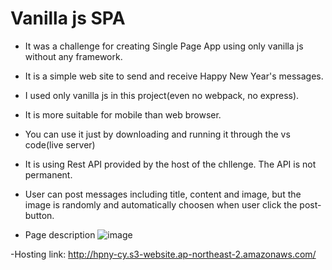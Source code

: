 # Vanilla js SPA

- It was a challenge for creating Single Page App using only vanilla js without any framework.

- It is a simple web site to send and receive Happy New Year's messages. 

- I used only vanilla js in this project(even no webpack, no express).

- It is more suitable for mobile than web browser.

- You can use it just by downloading and running it through the vs code(live server)

- It is using Rest API provided by the host of the chllenge. The API is not permanent. 

- User can post messages including title, content and image, but the image is randomly and automatically choosen when user click the post-button.

- Page description
![image](https://user-images.githubusercontent.com/120891914/213487823-1553d1b6-c4f2-4371-b1d2-ce5aedc1e685.png)


-Hosting link: http://hpny-cy.s3-website.ap-northeast-2.amazonaws.com/


